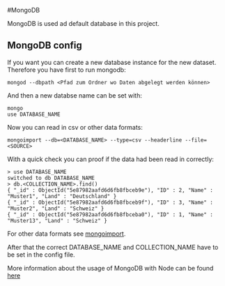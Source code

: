 #MongoDB

MongoDB is used ad default database in this project.

## MongoDB config

If you want you can create a new database instance for the new dataset.
Therefore you have first to run mongodb:
   ```
   mongod --dbpath <Pfad zum Ordner wo Daten abgelegt werden können>
   ```
   And then a new databse name can be set with:
   ```
   mongo
   use DATABASE_NAME
   ```
Now you can read in csv or other data formats:
   ```
   mongoimport --db=<DATABASE_NAME> --type=csv --headerline --file=<SOURCE>
   ```
   With a quick check you can proof if the data had been read in correctly:
   ```
   > use DATABASE_NAME
   switched to db DATABASE_NAME
   > db.<COLLECTION_NAME>.find()
   { "_id" : ObjectId("5e87982aafd6d6fb8fbceb9e"), "ID" : 2, "Name" : "Muster1", "Land" : "Deutschland" }
   { "_id" : ObjectId("5e87982aafd6d6fb8fbceb9f"), "ID" : 3, "Name" : "Muster2", "Land" : "Schweiz" }
   { "_id" : ObjectId("5e87982aafd6d6fb8fbceba0"), "ID" : 1, "Name" : "Muster13", "Land" : "Schweiz" }
   ```
   For other data formats see [mongoimport](https://docs.mongodb.com/manual/reference/program/mongoimport/).

After that the correct DATABASE_NAME and COLLECTION_NAME have to be set in the config file.
  
More information about the usage of MongoDB with Node can be found [here](https://docs.mongodb.com/drivers/node) 

